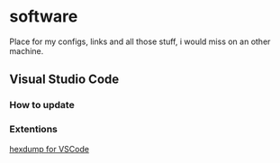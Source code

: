 # software
Place for my configs, links and all those stuff, i would miss on an other machine.

## Visual Studio Code

### How to update

### Extentions

[hexdump for VSCode](https://marketplace.visualstudio.com/items?itemName=slevesque.vscode-hexdump)
